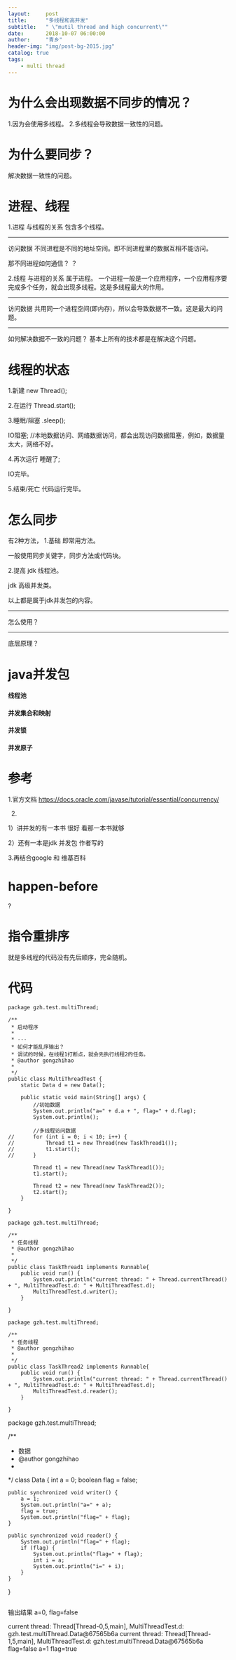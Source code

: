 ```yaml
---
layout:     post
title:      "多线程和高并发"
subtitle:   " \"mutil thread and high concurrent\""
date:       2018-10-07 06:00:00
author:     "青乡"
header-img: "img/post-bg-2015.jpg"
catalog: true
tags:
    - multi thread
---
```


# 为什么会出现数据不同步的情况？
1.因为会使用多线程。
2.多线程会导致数据一致性的问题。

# 为什么要同步？
解决数据一致性的问题。

# 进程、线程
1.进程
与线程的关系
包含多个线程。

---
访问数据
不同进程是不同的地址空间。即不同进程里的数据互相不能访问。

那不同进程如何通信？
？

2.线程
与进程的关系
属于进程。
一个进程一般是一个应用程序，一个应用程序要完成多个任务，就会出现多线程。这是多线程最大的作用。

---
访问数据
共用同一个进程空间(即内存)，所以会导致数据不一致。这是最大的问题。

---
如何解决数据不一致的问题？
基本上所有的技术都是在解决这个问题。

# 线程的状态
1.新建
new Thread();

2.在运行
Thread.start();

3.睡眠/阻塞
.sleep();

IO阻塞; //本地数据访问、网络数据访问，都会出现访问数据阻塞，例如，数据量太大，网络不好。

4.再次运行
睡醒了;

IO完毕。

5.结束/死亡
代码运行完毕。

# 怎么同步
有2种方法，
1.基础
即常用方法。

一般使用同步关键字，同步方法或代码块。

2.提高
jdk 线程池。

jdk 高级并发类。

以上都是属于jdk并发包的内容。

---
怎么使用？

---
底层原理？


# java并发包
#### 线程池

#### 并发集合和映射

#### 并发锁

#### 并发原子

# 参考
1.官方文档
https://docs.oracle.com/javase/tutorial/essential/concurrency/

2.
1）讲并发的有一本书
很好
看那一本书就够

2）还有一本是jdk 并发包 作者写的

3.再结合google 和 维基百科



# happen-before
?

# 指令重排序
就是多线程的代码没有先后顺序，完全随机。

# 代码
```
package gzh.test.multiThread;

/**
 * 启动程序
 * 
 * ---
 * 如何才能乱序输出？
 * 调试的时候，在线程1打断点，就会先执行线程2的任务。
 * @author gongzhihao
 *
 */
public class MultiThreadTest {
	static Data d = new Data();

	public static void main(String[] args) {	
		//初始数据
		System.out.println("a=" + d.a + ", flag=" + d.flag);
		System.out.println();
		
		//多线程访问数据
//		for (int i = 0; i < 10; i++) {
//			Thread t1 = new Thread(new TaskThread1());
//			t1.start();
//		}
		
		Thread t1 = new Thread(new TaskThread1());
		t1.start();
		
		Thread t2 = new Thread(new TaskThread2());
		t2.start();
	}

}

```

```
package gzh.test.multiThread;

/**
 * 任务线程
 * @author gongzhihao
 *
 */
public class TaskThread1 implements Runnable{
	public void run() {
		System.out.println("current thread: " + Thread.currentThread() + ", MultiThreadTest.d: " + MultiThreadTest.d);
		MultiThreadTest.d.writer();
	}

}

```

```
package gzh.test.multiThread;

/**
 * 任务线程
 * @author gongzhihao
 *
 */
public class TaskThread2 implements Runnable{
	public void run() {
		System.out.println("current thread: " + Thread.currentThread() + ", MultiThreadTest.d: " + MultiThreadTest.d);
		MultiThreadTest.d.reader();
	}

}

```
package gzh.test.multiThread;

/**
 * 数据
 * @author gongzhihao
 *
 */
class Data {
	int a = 0;
	boolean flag = false;

	public synchronized void writer() {
		a = 1;
		System.out.println("a=" + a);
		flag = true;
		System.out.println("flag=" + flag);
	}

	public synchronized void reader() {
		System.out.println("flag=" + flag);
		if (flag) {
			System.out.println("flag=" + flag);
			int i = a;
			System.out.println("i=" + i);
		}
	}
}

```

```
输出结果
a=0, flag=false

current thread: Thread[Thread-0,5,main], MultiThreadTest.d: gzh.test.multiThread.Data@67565b6a
current thread: Thread[Thread-1,5,main], MultiThreadTest.d: gzh.test.multiThread.Data@67565b6a
flag=false
a=1
flag=true

```
